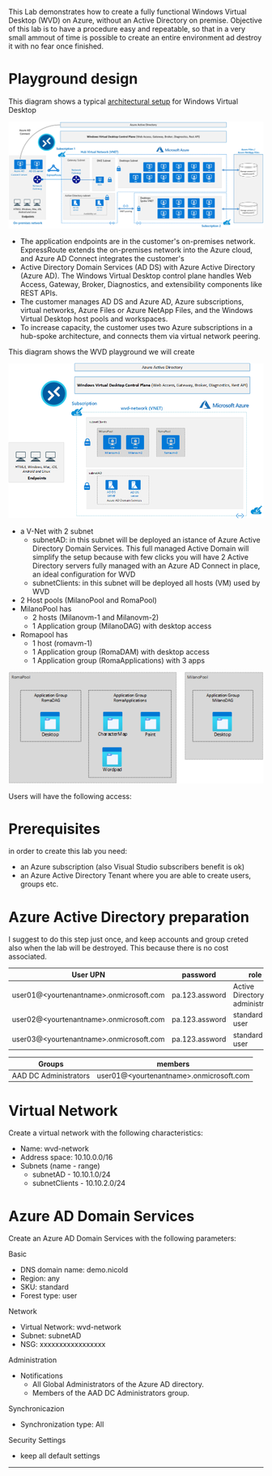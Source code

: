 This Lab demonstrates how to create a fully functional Windows Virtual Desktop (WVD) on Azure, without an Active Directory on premise. Objective of this lab is to have a procedure easy and repeatable, so that in a very small ammout of time is possible to create an entire environment ad destroy it with no fear once finished. 

# Playground design

This diagram shows a typical <a href="https://docs.microsoft.com/en-us/azure/architecture/example-scenario/wvd/windows-virtual-desktop" target="_blank">architectural setup</a> for Windows Virtual Desktop

![Windows Virtual Desktop reference architecture](images/windows-virtual-desktop.png)

* The application endpoints are in the customer's on-premises network. ExpressRoute extends the on-premises network into the Azure cloud, and Azure AD Connect integrates the customer's
* Active Directory Domain Services (AD DS) with Azure Active Directory (Azure AD).
The Windows Virtual Desktop control plane handles Web Access, Gateway, Broker, Diagnostics, and extensibility components like REST APIs.
* The customer manages AD DS and Azure AD, Azure subscriptions, virtual networks, Azure Files or Azure NetApp Files, and the Windows Virtual Desktop host pools and workspaces.
* To increase capacity, the customer uses two Azure subscriptions in a hub-spoke architecture, and connects them via virtual network peering.

This diagram shows the WVD playground we will create

![Lab Architecture](images/lab-architecture.png)

* a V-Net with 2 subnet
    * subnetAD: in this subnet will be deployed an istance of Azure Active Directory Domain  Services. This full managed Active Domain will simplify the setup because  with few clicks you will have 2 Active Directory servers fully managed with an Azure AD Connect in place, an ideal configuration for WVD
    * subnetClients: in this subnet will be deployed all hosts (VM) used by WVD
* 2 Host pools (MilanoPool and RomaPool)
* MilanoPool has
    * 2 hosts (Milanovm-1 and Milanovm-2)
    * 1 Application group (MilanoDAG) with desktop access
* Romapool has
    * 1 host (romavm-1)
    * 1 Application group (RomaDAM) with desktop access
    * 1 Application group (RomaApplications) with 3 apps 

![Lab Configuration](images/lab-configuration.png)

Users will have the following access:



# Prerequisites

in order to create this lab you need:

* an Azure subscription (also Visual Studio subscribers benefit is ok)
* an Azure Active Directory Tenant where you are able to create users, groups etc.

# Azure Active Directory preparation

I suggest to do this step just once, and keep accounts and group creted also when the lab will be destroyed. This because there is no cost associated.

| User UPN                                  | password       | role
|-------------------------------------------|----------------|-------------------------
| user01@\<yourtenantname\>.onmicrosoft.com | pa.123.assword |Active Directory administrator
| user02@\<yourtenantname\>.onmicrosoft.com | pa.123.assword |standard user
| user03@\<yourtenantname\>.onmicrosoft.com | pa.123.assword |standard user

| Groups                                    | members 
|-------------------------------------------|-----------------------------------
| AAD DC Administrators                     | user01@\<yourtenantname\>.onmicrosoft.com

# Virtual Network

Create a virtual network with the following characteristics:
* Name: wvd-network
* Address space: 10.10.0.0/16
* Subnets (name - range)
    * subnetAD - 10.10.1.0/24
    * subnetClients - 10.10.2.0/24
   
# Azure AD Domain Services

Create an Azure AD Domain Services with the following parameters:

Basic
* DNS domain name: demo.nicold
* Region: any
* SKU: standard
* Forest type: user

Network
* Virtual Network: wvd-network
* Subnet: subnetAD
* NSG: xxxxxxxxxxxxxxxxx

Administration
* Notifications
    * All Global Administrators of the Azure AD directory.
    * Members of the AAD DC Administrators group.

Synchronicazion
* Synchronization type: All

Security Settings
* keep all default settings






******************************************************************************************
